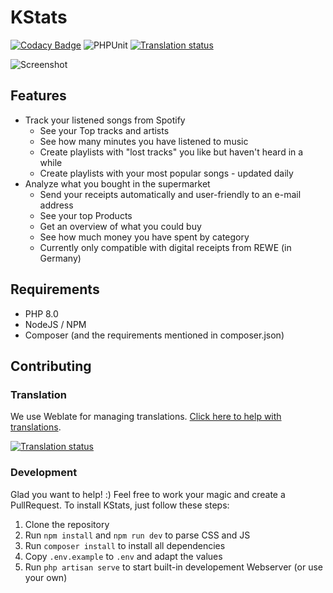 # KStats

[![Codacy Badge](https://app.codacy.com/project/badge/Grade/4dfdd959ca7f4b07b7b6fd57f1f92c91)](https://www.codacy.com/gh/MrKrisKrisu/KStats/dashboard)
![PHPUnit](https://github.com/MrKrisKrisu/KStats/workflows/PHPUnit/badge.svg)
<a href="http://weblate.k118.de/engage/kstats/">
<img src="http://weblate.k118.de/widgets/kstats/-/web/svg-badge.svg" alt="Translation status" />
</a>

![Screenshot](screenshot.png)

## Features

* Track your listened songs from Spotify
    * See your Top tracks and artists
    * See how many minutes you have listened to music
    * Create playlists with "lost tracks" you like but haven't heard in a while
    * Create playlists with your most popular songs - updated daily
* Analyze what you bought in the supermarket
    * Send your receipts automatically and user-friendly to an e-mail address
    * See your top Products
    * Get an overview of what you could buy
    * See how much money you have spent by category
    * Currently only compatible with digital receipts from REWE (in Germany)

## Requirements

* PHP 8.0
* NodeJS / NPM
* Composer (and the requirements mentioned in composer.json)

## Contributing

### Translation

We use Weblate for managing
translations. [Click here to help with translations](https://weblate.k118.de/projects/kstats/web/).

<a href="https://weblate.k118.de/engage/kstats/">
<img src="https://weblate.k118.de/widgets/kstats/-/web/multi-auto.svg" alt="Translation status" />
</a>

### Development
Glad you want to help! :) Feel free to work your magic and create a PullRequest. To install KStats, just follow these
steps:

1. Clone the repository
2. Run ``npm install`` and ``npm run dev`` to parse CSS and JS
3. Run ``composer install`` to install all dependencies
4. Copy ``.env.example`` to ``.env`` and adapt the values
5. Run ``php artisan serve`` to start built-in developement Webserver (or use your own)